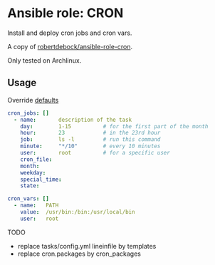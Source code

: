 # Ansible role: CRON

Install and deploy cron jobs and cron vars.

A copy of [robertdebock/ansible-role-cron](https://github.com/robertdebock/ansible-role-cron).

Only tested on Archlinux.

## Usage
Override [defaults](https://github.com/lunics/ansible_role_cron/blob/main/defaults/main.yml)
```yaml
cron_jobs: []
  - name:       description of the task
    day:        1-15          # for the first part of the month
    hour:       23            # in the 23rd hour
    job:        ls -l         # run this command
    minute:     "*/10"        # every 10 minutes
    user:       root          # for a specific user
    cron_file:
    month:
    weekday:
    special_time:
    state:
```
```yaml
cron_vars: []
  - name:   PATH
    value:  /usr/bin:/bin:/usr/local/bin
    user:   root
```
TODO
- replace tasks/config.yml lineinfile by templates
- replace cron.packages by cron_packages
